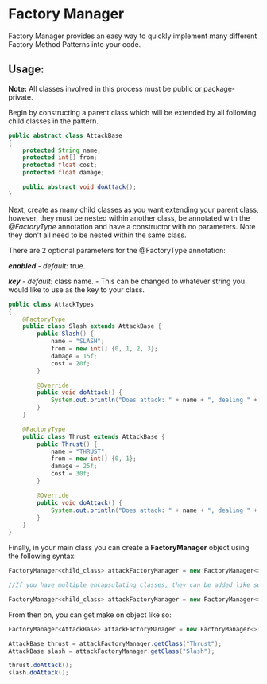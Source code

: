 # Factory Manager

Factory Manager provides an easy way to quickly implement many 
different Factory Method Patterns into your code. 

## Usage:

**Note:** All classes involved in this process must be public or package-private.

Begin by constructing a parent class which will be extended by all following child classes in the pattern.

``` java
public abstract class AttackBase
{
    protected String name;
    protected int[] from;
    protected float cost;
    protected float damage;

    public abstract void doAttack();
}
```

Next, create as many child classes as you want extending your parent class, however, they must be nested within another
class, be annotated with the *@FactoryType* annotation and have a constructor with no parameters. Note they don't all need to be nested within the same class.

There are 2 optional parameters for the @FactoryType annotation:

***enabled*** - *default:* true. 

***key*** - *default:* class name. - This can be changed to whatever string you would like to use as the key to your class.

``` java
public class AttackTypes
{
    @FactoryType
    public class Slash extends AttackBase {
        public Slash() {
            name = "SLASH";
            from = new int[] {0, 1, 2, 3};
            damage = 15f;
            cost = 20f;
        }

        @Override
        public void doAttack() {
            System.out.println("Does attack: " + name + ", dealing " + damage + " damage!");
        }
    }

    @FactoryType
    public class Thrust extends AttackBase {
        public Thrust() {
            name = "THRUST";
            from = new int[] {0, 1};
            damage = 25f;
            cost = 30f;
        }

        @Override
        public void doAttack() {
            System.out.println("Does attack: " + name + ", dealing " + damage + " damage!");
        }
    }
}
```

Finally, in your main class you can create a **FactoryManager** object using the following syntax:

```java
FactoryManager<child_class> attackFactoryManager = new FactoryManager<>(encapsulating_class.class);

//If you have multiple encapsulating classes, they can be added like so:

FactoryManager<child_class> attackFactoryManager = new FactoryManager<>(class1.class, class2.class, etc);
```

From then on, you can get make on object like so:

```java
FactoryManager<AttackBase> attackFactoryManager = new FactoryManager<>(AttackTypes.class);

AttackBase thrust = attackFactoryManager.getClass("Thrust");
AttackBase slash = attackFactoryManager.getClass("Slash");

thrust.doAttack();
slash.doAttack();
```

